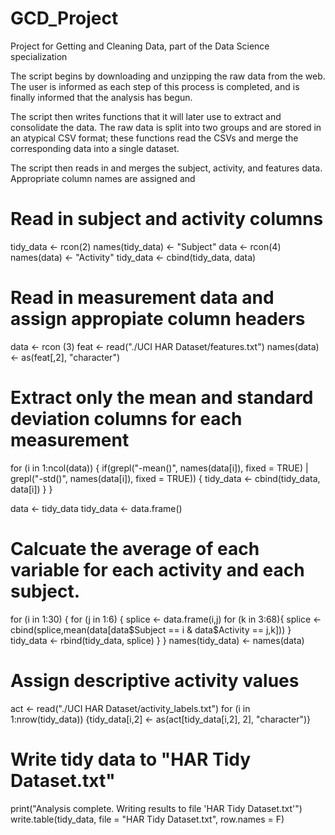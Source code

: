 GCD_Project
===========

Project for Getting and Cleaning Data, part of the Data Science specialization


The script begins by downloading and unzipping the raw data from the web. The user is informed as each step of this process is completed, and is finally informed that the analysis has begun.

The script then writes functions that it will later use to extract and consolidate the data. The raw data is split into two groups and are stored in an atypical CSV format; these functions read the CSVs and merge the corresponding data into a single dataset.

The script then reads in and merges the subject, activity, and features data.  Appropriate column names are assigned and 



# Read in subject and activity columns
tidy_data <- rcon(2)
names(tidy_data) <- "Subject"
data <- rcon(4)
names(data) <- "Activity"
tidy_data <- cbind(tidy_data, data)

# Read in measurement data and assign appropiate column headers
data <- rcon (3)
feat <- read("./UCI HAR Dataset/features.txt")
names(data) <- as(feat[,2], "character")

# Extract only the mean and standard deviation columns for each measurement
for (i in 1:ncol(data)) {
  if(grepl("-mean()", names(data[i]), fixed = TRUE) | grepl("-std()", names(data[i]), fixed = TRUE)) {
    tidy_data <- cbind(tidy_data, data[i])
  }
}

data <- tidy_data
tidy_data <- data.frame()

# Calcuate the average of each variable for each activity and each subject.
for (i in 1:30) {
  for (j in 1:6) {
    splice <- data.frame(i,j)
    for (k in 3:68){
      splice <- cbind(splice,mean(data[data$Subject == i & data$Activity == j,k]))
    }
    tidy_data <- rbind(tidy_data, splice)
  }
}
names(tidy_data) <- names(data)

# Assign descriptive activity values
act <- read("./UCI HAR Dataset/activity_labels.txt")
for (i in 1:nrow(tidy_data)) {tidy_data[i,2] <- as(act[tidy_data[i,2], 2], "character")}

# Write tidy data to "HAR Tidy Dataset.txt"
print("Analysis complete. Writing results to file 'HAR Tidy Dataset.txt'")
write.table(tidy_data, file = "HAR Tidy Dataset.txt", row.names = F)